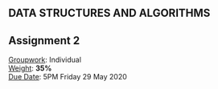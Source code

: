 ## DATA STRUCTURES AND ALGORITHMS 
## Assignment 2
<u>Groupwork</u>: Individual<br/>
<u>Weight</u>: **35%**<br/>
<u>Due Date</u>: 5PM Friday 29 May 2020<br/>